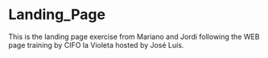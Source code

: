 # Landing_Page
This is the landing page exercise from Mariano and Jordi following the WEB page training by CIFO la Violeta hosted by José Luís.
